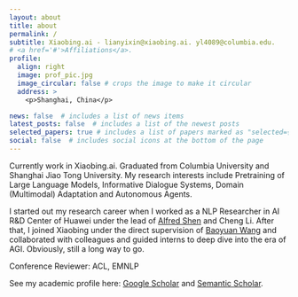 ```yaml
---
layout: about
title: about
permalink: /
subtitle: Xiaobing.ai - lianyixin@xiaobing.ai. yl4089@columbia.edu.
# <a href='#'>Affiliations</a>. 
profile:
  align: right
  image: prof_pic.jpg
  image_circular: false # crops the image to make it circular
  address: >
    <p>Shanghai, China</p>

news: false  # includes a list of news items
latest_posts: false  # includes a list of the newest posts
selected_papers: true # includes a list of papers marked as "selected={true}"
social: false  # includes social icons at the bottom of the page
---
```


Currently work in Xiaobing.ai. Graduated from Columbia University and Shanghai Jiao Tong University. My research interests include Pretraining of Large Language Models, Informative Dialogue Systems, Domain (Multimodal) Adaptation and Autonomous Agents.

I started out my research career when I worked as a NLP Researcher in AI R&D Center of Huawei under the lead of [Alfred Shen](https://www.linkedin.cn/incareer/in/alfred-shen-5143a71) and Cheng Li. After that, I joined Xiaobing under the direct supervision of [Baoyuan Wang](https://sites.google.com/site/zjuwby/?pli=1) and collaborated with colleagues and guided interns to deep dive into the era of AGI. Obviously, still a long way to go.

Conference Reviewer: ACL, EMNLP

See my academic profile here: [Google Scholar](https://scholar.google.com/citations?user=QmAZSkYAAAAJ&hl=en) and [Semantic Scholar](https://www.semanticscholar.org/author/Yixin-Lian/2057322485).
